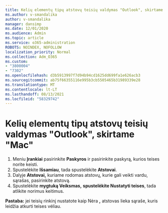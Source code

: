 ```yaml
---
title: Kelių elementų tipų atstovų teisių valdymas "Outlook", skirtame "Mac"
ms.author: v-smandalika
author: v-smandalika
manager: dansimp
ms.date: 12/01/2020
ms.audience: Admin
ms.topic: article
ms.service: o365-administration
ROBOTS: NOINDEX, NOFOLLOW
localization_priority: Normal
ms.collection: Adm_O365
ms.custom:
- "3800004"
- "7302"
ms.openlocfilehash: d3b5913997f7d94b94cd1625dd699fa1e626acb3
ms.sourcegitcommit: ab75f66355116e995b3cb5505465b31989339e28
ms.translationtype: MT
ms.contentlocale: lt-LT
ms.lasthandoff: 08/13/2021
ms.locfileid: "58329742"
---
```

# <a name="manage-delegate-permissions-for-multiple-item-types-in-outlook-for-mac"></a>Kelių elementų tipų atstovų teisių valdymas "Outlook", skirtame "Mac"

1. Meniu **Įrankiai** pasirinkite **Paskyros** ir pasirinkite paskyrą, kurios teises norite keisti.
2. Spustelėkite **Išsamiau**, tada spustelėkite **Atstovai**.
3. Dalyje **Atstovai,** kuriame rodomas atstovų, kurie gali veikti vardu, sąrašas, pasirinkite atstovą.
4. Spustelėkite **mygtuką Veiksmas,** **spustelėkite Nustatyti teises**, tada atlikite norimus keitimus.

**Pastaba:** jei teisių rinkinį nustatote kaip Nėra **,** atstovas lieka sąraše, kuris leidžia atkurti teises vėliau.
